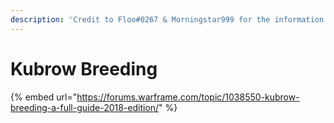 ```yaml
---
description: 'Credit to Floo#0267 & Morningstar999 for the information.'
---
```


# Kubrow Breeding

{% embed url="https://forums.warframe.com/topic/1038550-kubrow-breeding-a-full-guide-2018-edition/" %}



